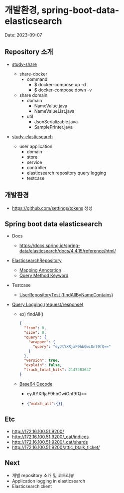 # 개발환경, spring-boot-data-elasticsearch

Date: 2023-09-07

## Repository 소개

- [study-share](https://github.com/spectra-study/study-share)
  - share-docker
    - command
      - $ docker-compose up -d
      - $ docker-compose down -v
  - share domain
    - domain
      - NameValue.java
      - NameValueList.java
    - util
      - JsonSerializable.java
      - SamplePrinter.java

- [study-elasticsearch](https://github.com/spectra-study/study-elasticsearch)
  - user application
    - domain
    - store
    - service
    - controller
    - elasticsearch repository query logging
    - testcase

## 개발환경

- https://github.com/settings/tokens 생성

## Spring boot data elasticsearch

- Docs
  - https://docs.spring.io/spring-data/elasticsearch/docs/4.4.15/reference/html/

- [ElasticsearchRepository](https://docs.spring.io/spring-data/elasticsearch/docs/current/api/org/springframework/data/elasticsearch/repository/ElasticsearchRepository.html)
  - [Mapping Annotation](https://docs.spring.io/spring-data/elasticsearch/docs/4.4.15/reference/html/#elasticsearch.mapping.meta-model.annotations)
  - [Query Method Keyword](https://docs.spring.io/spring-data/elasticsearch/docs/4.4.15/reference/html/#appendix.query.method.predicate)

- Testcase
  - [UserRepositoryTest (findAllByNameContains)](https://github.com/spectra-study/study-elasticsearch/blob/main/user/src/test/java/com/study/es/user/store/elasticsearch/repository/UserRepositoryTest.java)

- [Query Logging (request/response)](https://docs.spring.io/spring-data/elasticsearch/docs/4.4.15/reference/html/#elasticsearch.clients.logging)

  - ex) findAll()

    ```json
    {
      "from": 0,
      "size": 0,
      "query": {
        "wrapper": {
          "query": "eyJtYXRjaF9hbGwiOnt9fQ=="
        }
      },
      "version": true,
      "explain": false,
      "track_total_hits": 2147483647
    }
    ```

  - [Base64 Decode](https://www.base64decode.org/)

    - eyJtYXRjaF9hbGwiOnt9fQ==

    - ```json
      {"match_all":{}}
      ```

## Etc

- http://172.16.100.51:9200/
- http://172.16.100.51:9200/_cat/indices
- http://172.16.100.51:9200/_cat/shards
- http://172.16.100.51:9200/attic_btalk_ticket/

## Next

- 개별 repository 소개 및 코드리뷰
- Application logging in elasticsearch
- Elasticsearch client
